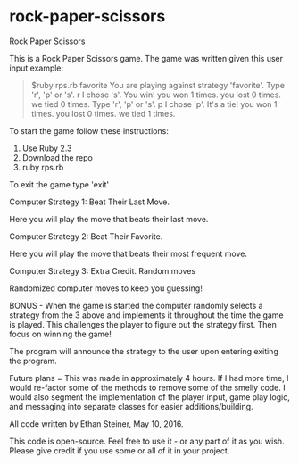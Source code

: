 # rock-paper-scissors

Rock Paper Scissors

This is a Rock Paper Scissors game. The game was written given this user input example:

>$ruby rps.rb favorite
>You are playing against strategy 'favorite'.
>Type 'r', 'p' or 's'.
>r
>I chose 's'. You win!
>you won 1 times.
>you lost 0 times.
>we tied 0 times.
>Type 'r', 'p' or 's'.
>p
I chose 'p'. It's a tie!
>you won 1 times.
>you lost 0 times.
>we tied 1 times.


To start the game follow these instructions:
1. Use Ruby 2.3
2. Download the repo
3. ruby rps.rb

To exit the game type 'exit'

Computer Strategy 1: Beat Their Last Move.

Here you will play the move that beats their last move.

Computer Strategy 2: Beat Their Favorite.

Here you will play the move that beats their most frequent move.

Computer Strategy 3: Extra Credit. Random moves

Randomized computer moves to keep you guessing!

BONUS - When the game is started the computer randomly selects a strategy from the 3 above and implements it throughout the time the game is played. This challenges the player to figure out the strategy first. Then focus on winning the game!

The program will announce the strategy to the user upon entering exiting the program.

Future plans = This was made in approximately 4 hours. If I had more time, I would re-factor some of the methods to remove some of the smelly code. I would also segment the implementation of the player input, game play logic, and messaging into separate classes for easier additions/building.

All code written by Ethan Steiner, May 10, 2016.

This code is open-source. Feel free to use it - or any part of it as you wish. Please give credit if you use some or all of it in your project.
